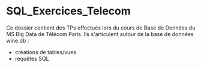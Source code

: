 # SQL_Exercices_Telecom

Ce dossier contient des TPs effectués lors du cours de Base de Données du MS Big Data de Télécom Paris. Ils s'articulent autour de la base de données wine.db :
- créations de tables/vues
- requêtes SQL
